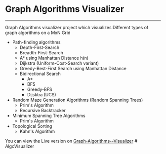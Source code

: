 # Graph Algorithms Visualizer
---
Graph Algorithms visualizer project which visualizes Different types of graph algorithms on a MxN Grid
- Path-finding algorithms 
    - Depth-First-Search
    - Breadth-First-Search
    - A\* using Manhattan Distance h(n)
    - Dijkstra (Uniform-Cost-Search variant)
    - Greedy-Best-First Search using Manhattan Distance
    - Bidirectional Search 
        - A\*
        - BFS
        - Greedy-BFS
        - Dijsktra (UCS)
- Random Maze Generation Algorithms (Random Spanning Trees)
    - Prim's Algorithm
    - Recursive Backtracker
- Minimum Spanning Tree Algorithms 
    - Prim's Algorithm
- Topological Sorting
    - Kahn's Algorithm


You can view the Live version on [Graph-Algorithms--Visualizer](https://hisham-maged10.github.io/path-finder/)
#   A l g o V i s u a l i z e r  
 